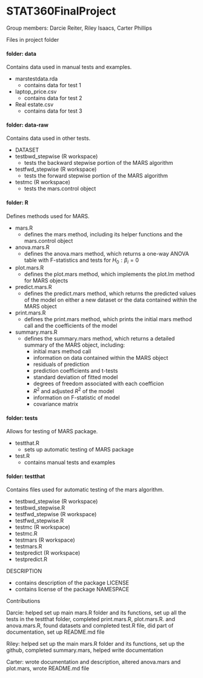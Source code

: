 # STAT360FinalProject
Group members: Darcie Reiter, Riley Isaacs, Carter Phillips 

Files in project folder

#### folder: data  
Contains data used in manual tests and examples.  
- marstestdata.rda  
  - contains data for test 1
- laptop_price.csv  
  - contains data for test 2
- Real estate.csv  
  - contains data for test 3

#### folder: data-raw  
Contains data used in other tests.  
- DATASET
- testbwd_stepwise (R workspace)  
  - tests the backward stepwise portion of the MARS algorithm
- testfwd_stepwise (R workspace)  
  - tests the forward stepwise portion of the MARS algorithm
- testmc (R workspace)  
  - tests the mars.control object

#### folder: R
Defines methods used for MARS.  
- mars.R
  - defines the mars method, including its helper functions and the mars.control object
- anova.mars.R
  - defines the anova.mars method, which returns a one-way ANOVA table with F-statistics and tests for $H_0 : \beta_i = 0$
- plot.mars.R
  - defines the plot.mars method, which implements the plot.lm method for MARS objects  
- predict.mars.R  
  - defines the predict.mars method, which returns the predicted values of the model on either a new dataset or the data contained within the MARS object
- print.mars.R  
  - defines the print.mars method, which prints the initial mars method call and the coefficients of the model
- summary.mars.R
  - defines the summary.mars method, which returns a detailed summary of the MARS object, including:
    - initial mars method call
    - information on data contained within the MARS object
    - residuals of prediction
    - prediction coefficients and t-tests
    - standard deviation of fitted model
    - degrees of freedom associated with each coefficion
    - $R^2$ and adjusted $R^2$ of the model
    - information on F-statistic of model
    - covariance matrix

#### folder: tests
Allows for testing of MARS package.  
- testthat.R 
  - sets up automatic testing of MARS package
- test.R
  - contains manual tests and examples

#### folder: testthat
Contains files used for automatic testing of the mars algorithm.
- testbwd_stepwise (R workspace)
- testbwd_stepwise.R
- testfwd_stepwise (R workspace)
- testfwd_stepwise.R
- testmc (R workspace)
- testmc.R
- testmars (R workspace) 
- testmars.R
- testpredict (R workspace)
- testpredict.R

DESCRIPTION  
- contains description of the package
LICENSE  
- contains license of the package
NAMESPACE

Contributions

Darcie: helped set up main mars.R folder and its functions, set up all the tests in the testthat folder, completed print.mars.R, plot.mars.R. and anova.mars.R, found datasets and completed test.R file, did part of documentation, set up README.md file

Riley: helped set up the main mars.R folder and its functions, set up the github, completed summary.mars, helped write documentation 

Carter: wrote documentation and description, altered anova.mars and plot.mars, wrote README.md file
